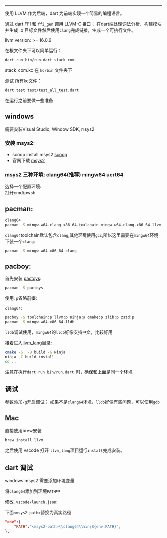 ***


使用 LLVM 作为后端，dart 为前端实现一个简易的编程语言。

通过 dart FFI 和 `ffi_gen` 调用 LLVM-C 接口；
在dart端处理词法分析、构建模块并生成 .o 目标文件然后使用`clang`完成链接，生成一个可执行文件。

llvm version: >= 16.0.6

在根文件夹下可以简单运行：
```sh
dart run bin/run.dart stack_com
```
stack_com.kc 在 `kc/bin` 文件夹下

测试 所有kc文件：

```sh
dart test test/test_all_test.dart 
```

在运行之前要做一些准备

## windows
需要安装Visual Studio, Window SDK, msys2

### 安装 msys2:
 - scoop install msys2 [scoop](https://scoop.sh/)
 - 官网下载 [msys2](https://www.msys2.org/)

### msys2 三种环境: clang64(推荐) mingw64 ucrt64

选择一个配置环境:  
打开cmd/pwsh
## pacman:
```sh
clang64
pacman -S mingw-w64-clang-x86_64-toolchain mingw-w64-clang-x86_64-llvm mingw-w64-clang-x86_64-cmake mingw-w64-clang-x86_64-ninja mingw-w64-clang-x86_64-zstd mingw-w64-clang-x86_64-zlib
```

`clang64`toolchain默认包含`clang`,其他环境使用`gcc`,所以这里需要在`mingw64`环境下装一个`clang`:
```sh
pacman -S mingw-w64-x86_64-clang
```

## pacboy:
首先安装 [pactoys](https://www.msys2.org/docs/package-naming/):
```sh
pacman -S pactoys
```
使用`:p`省略前缀:

`clang64`:
```sh
pacboy -S toolchain:p llvm:p ninja:p cmake:p zlib:p zstd:p
pacman -S mingw-w64-x86_64-lldb
```
`lldb`调试使用，`mingw64`的`lldb`好像支持中文，比较好用

接着进入[llvm_lang](./llvm_lang/)目录:
```sh
cmake -S. -B build -G Ninja
ninja -C build install
cd ..
```
注意在执行`dart run bin/run.dart `时，确保和上面是同一个环境

## 调试
参数添加`-g`开启调试；
如果不是`clang64`环境，`lldb`好像有些问题，可以使用`gdb`

## Mac

直接使用brew安装
```zsh
brew install llvm
```
之后使用 vscode 打开 `llvm_lang`项目运行`install`完成安装。


## dart 调试
windows msys2 需要添加环境变量

将`clang64`添加到环境`PATH`中

修改`.vscode\launch.json`:

 下面`<msys2-path>`替换为真实路径
```json
"env":{
    "PATH":"<msys2-path>\\clang64\\bin;${env:PATH}",
},
```